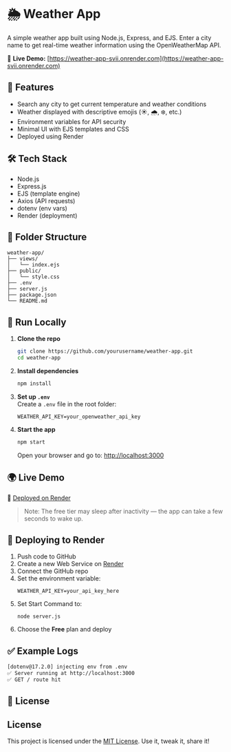 # 🌦️ Weather App

A simple weather app built using Node.js, Express, and EJS. Enter a city name to get real-time weather information using the OpenWeatherMap API.

🔗 **Live Demo:** [https://weather-app-svii.onrender.com](https://weather-app-svii.onrender.com)

## 🚀 Features

- Search any city to get current temperature and weather conditions
- Weather displayed with descriptive emojis (☀️, 🌧️, ❄️, etc.)
- Environment variables for API security
- Minimal UI with EJS templates and CSS
- Deployed using Render

## 🛠️ Tech Stack

- Node.js
- Express.js
- EJS (template engine)
- Axios (API requests)
- dotenv (env vars)
- Render (deployment)

## 📁 Folder Structure

```
weather-app/
├── views/
│   └── index.ejs
├── public/
│   └── style.css
├── .env
├── server.js
├── package.json
└── README.md
```

## 🧪 Run Locally

1. **Clone the repo**  
   ```bash
   git clone https://github.com/yourusername/weather-app.git
   cd weather-app
   ```

2. **Install dependencies**  
   ```bash
   npm install
   ```

3. **Set up `.env`**  
   Create a `.env` file in the root folder:
   ```
   WEATHER_API_KEY=your_openweather_api_key
   ```

4. **Start the app**  
   ```bash
   npm start
   ```
   Open your browser and go to: [http://localhost:3000](http://localhost:3000)

## 🌍 Live Demo

🔗 [Deployed on Render](https://your-render-link-here.com)  
> Note: The free tier may sleep after inactivity — the app can take a few seconds to wake up.

## 🚢 Deploying to Render

1. Push code to GitHub
2. Create a new Web Service on [Render](https://weather-app-svii.onrender.com)
3. Connect the GitHub repo
4. Set the environment variable:
   ```
   WEATHER_API_KEY=your_api_key_here
   ```
5. Set Start Command to:
   ```
   node server.js
   ```
6. Choose the **Free** plan and deploy

## ✅ Example Logs

```bash
[dotenv@17.2.0] injecting env from .env
✅ Server running at http://localhost:3000
✅ GET / route hit
```

## 📄 License

## License

This project is licensed under the [MIT License](./LICENSE).
Use it, tweak it, share it!